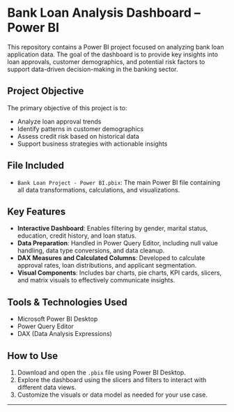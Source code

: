 # Bank Loan Analysis Dashboard – Power BI

This repository contains a Power BI project focused on analyzing bank loan application data. The goal of the dashboard is to provide key insights into loan approvals, customer demographics, and potential risk factors to support data-driven decision-making in the banking sector.

## Project Objective

The primary objective of this project is to:

- Analyze loan approval trends
- Identify patterns in customer demographics
- Assess credit risk based on historical data
- Support business strategies with actionable insights

## File Included

- `Bank Loan Project - Power BI.pbix`: The main Power BI file containing all data transformations, calculations, and visualizations.

## Key Features

- **Interactive Dashboard**: Enables filtering by gender, marital status, education, credit history, and loan status.
- **Data Preparation**: Handled in Power Query Editor, including null value handling, data type conversions, and data cleanup.
- **DAX Measures and Calculated Columns**: Developed to calculate approval rates, loan distributions, and applicant segmentation.
- **Visual Components**: Includes bar charts, pie charts, KPI cards, slicers, and matrix visuals to effectively communicate insights.


## Tools & Technologies Used

- Microsoft Power BI Desktop
- Power Query Editor
- DAX (Data Analysis Expressions)

## How to Use

1. Download and open the `.pbix` file using Power BI Desktop.
2. Explore the dashboard using the slicers and filters to interact with different data views.
3. Customize the visuals or data model as needed for your use case.

---

